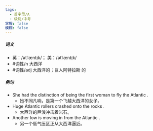 ```yaml
---
tags:
  - 首字母/A
  - 级别/中考
掌握: false
模糊: false
---
```

##### 词义
- 英：/ətˈlæntɪk/； 美：/ətˈlæntɪk/
- #词性/n  大西洋
- #词性/adj  大西洋的；巨人阿特拉斯  的
##### 例句
- She had the distinction of being the first woman to fly the Atlantic .
	- 她不同凡响，是第一个飞越大西洋的女子。
- Huge Atlantic rollers crashed onto the rocks .
	- 大西洋的巨浪冲击着岩石。
- Another low is moving in from the Atlantic .
	- 另一个低气压区正从大西洋逼近。
